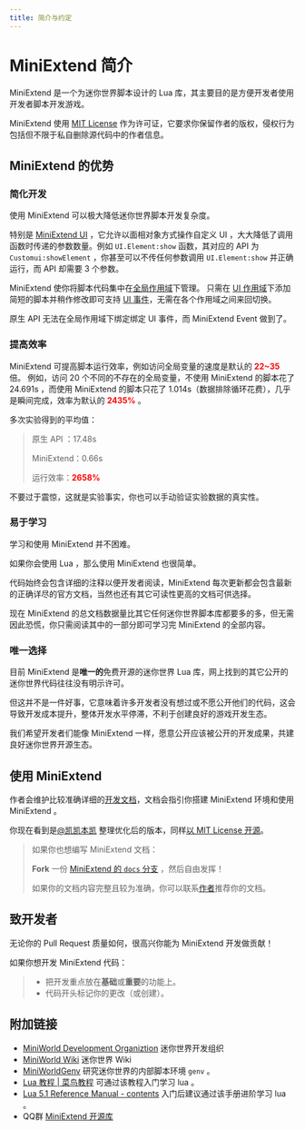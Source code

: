 ```yaml
---
title: 简介与约定
---
```




# MiniExtend 简介

MiniExtend 是一个为<span title="理论上支持任何使用迷你世界引擎的软件，例如迷你编程">迷你世界</span>脚本设计的 Lua 库，其主要目的是方便开发者使用开发者脚本开发游戏。

MiniExtend 使用 [MIT License](https://mit-license.org/) 作为许可证，它要求你保留作者的版权，侵权行为包括但不限于私自删除源代码中的作者信息。

## MiniExtend 的优势

### 简化开发

使用 MiniExtend 可以极大降低迷你世界脚本开发复杂度。

特别是 [MiniExtend UI](/api/ui.html) ，它允许以面相对象方式操作自定义 UI ，大大降低了调用函数时传递的参数数量。例如 `UI.Element:show` 函数，其对应的 API 为 `Customui:showElement` ，你甚至可以不传任何参数调用 `UI.Element:show` 并正确运行，而 API 却需要 3 个参数。

MiniExtend 使你将脚本代码集中在[全局作用域](/api/#全局作用域)下管理。
只需在 [UI 作用域](/api/#ui-作用域)下添加简短的脚本并稍作修改即可支持 [UI 事件](/api/#ui-事件)，无需在各个作用域之间来回切换。

原生 API 无法在全局作用域下绑定绑定 UI 事件，而 MiniExtend Event 做到了。

### 提高效率

MiniExtend 可提高脚本运行效率，例如访问全局变量的速度是默认的 <strong style="color: red;">22~35</strong> 倍。
例如，访问 20 个不同的不存在的全局变量，不使用 MiniExtend 的脚本花了 24.691s ，而使用 MiniExtend 的脚本只花了 1.014s（数据排除循环花费），几乎是瞬间完成，效率为默认的 <strong style="color: red;">2435%</strong> 。

多次实验得到的平均值：

> 原生 API ：17.48s
> 
> MiniExtend：0.66s
> 
> 运行效率：<strong style="color: red;">2658%</strong>

不要过于震惊，这就是实验事实，你也可以手动验证实验数据的真实性。

### 易于学习

学习和使用 MiniExtend 并不困难。

如果你会使用 Lua ，那么使用 MiniExtend 也很简单。

代码始终会包含详细的注释以便开发者阅读，MiniExtend 每次更新都会包含最新的正确详尽的官方文档，当然也还有其它可读性更高的文档可供选择。

现在 MiniExtend 的总文档数据量比其它任何迷你世界脚本库都要多的多，但无需因此恐慌，你只需阅读其中的一部分即可学习完 MiniExtend 的全部内容。

### 唯一选择

目前 MiniExtend 是**唯一的**免费开源的迷你世界 Lua 库，网上找到的其它公开的迷你世界代码往往没有明示许可。

但这并不是一件好事，它意味着许多开发者没有想过或不愿公开他们的代码，这会导致开发成本提升，整体开发水平停滞，不利于创建良好的游戏开发生态。

我们希望开发者们能像 MiniExtend 一样，愿意公开应该被公开的开发成果，共建良好迷你世界开源生态。

## 使用 MiniExtend

作者会维护比较准确详细的[开发文档](https://0-0000.github.io/MiniExtend/)，文档会指引你搭建 MiniExtend 环境和使用 MiniExtend 。

你现在看到是[@凯凯本凯](https://github.com/kaikaibenkai) 整理优化后的版本，同样[以 MIT License 开源](https://github.com/kaikaibenkai/MiniExtendDoc)。

> 如果你也想编写 MiniExtend 文档：
>
> **Fork** 一份 [MiniExtend 的 `docs` 分支](https://github.com/0-0000/MiniExtend/tree/docs) ，然后自由发挥！
>
> 如果你的文档内容完整且较为准确，你可以联系[作者](https://github.com/0-0000)推荐你的文档。

## 致开发者

无论你的 Pull Request 质量如何，很高兴你能为 MiniExtend 开发做贡献！

如果你想开发 MiniExtend 代码：

> - 把开发重点放在**基础**或**重要**的功能上。
> - 代码开头标记你的更改（或创建）。

## 附加链接

- [MiniWorld Development Organiztion](https://github.com/Mini-World-Dev-Org/)
迷你世界开发组织
- [MiniWorld Wiki](https://github.com/Mini-World-Dev-Org/Mini-World-Wiki/wiki/)
迷你世界 Wiki
- [MiniWorldGenv](https://github.com/Mini-World-Dev-Org/MiniWorldGenv/)
研究迷你世界的内部脚本环境 `genv` 。
- [Lua 教程 | 菜鸟教程](https://www.runoob.com/lua/lua-tutorial.html)
可通过该教程入门学习 lua 。
- [Lua 5.1 Reference Manual - contents](http://www.lua.org/manual/5.1/)
入门后建议通过该手册进阶学习 lua 。
- QQ群 [MiniExtend 开源库](https://jq.qq.com/?_wv=1027&k=PfLcOMQw)